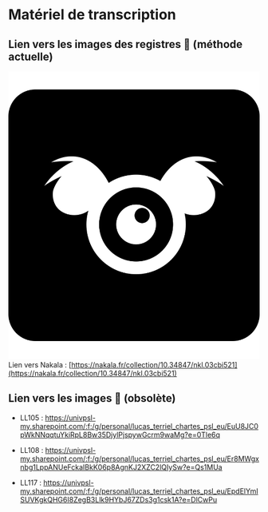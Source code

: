 # Matériel de transcription 

## Lien vers les images des registres :camera_flash: (méthode actuelle)

<img src="../assets/nakala-square.svg"> Lien vers Nakala : [https://nakala.fr/collection/10.34847/nkl.03cbi521](https://nakala.fr/collection/10.34847/nkl.03cbi521) 

## Lien vers les images :camera_flash: (obsolète)

- LL105 : https://univpsl-my.sharepoint.com/:f:/g/personal/lucas_terriel_chartes_psl_eu/EuU8JC0pWkNNqqtuYkiRpL8Bw35DjylPjspywGcrm9waMg?e=0Tle6q

- LL108 : https://univpsl-my.sharepoint.com/:f:/g/personal/lucas_terriel_chartes_psl_eu/Er8MWgxnbg1LppANUeFckaIBkK06p8AgnKJ2XZC2lQIySw?e=Qs1MUa

- LL117 : https://univpsl-my.sharepoint.com/:f:/g/personal/lucas_terriel_chartes_psl_eu/EpdElYmISUVKgkQHG6I8ZegB3Llk9HYbJ67ZDs3g1csk1A?e=DlCwPu
